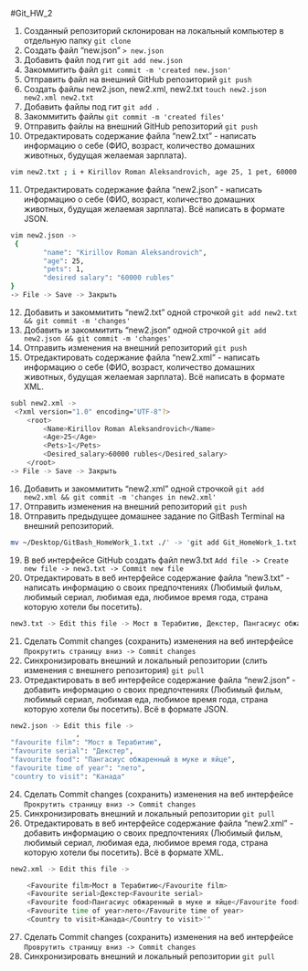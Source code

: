 #Git_HW_2
1. Созданный репозиторий склонирован на локальный компьютер в отдельную папку `git clone`
2. Создать файл “new.json” `> new.json`
3. Добавить файл под гит `git add new.json`
4. Закоммитить файл `git commit -m 'created new.json'`
5. Отправить файл на внешний GitHub репозиторий `git push`
6. Создать файлы new2.json, new2.xml, new2.txt `touch new2.json new2.xml new2.txt`
7. Добавить файлы под гит `git add .`
8. Закоммитить файлы `git commit -m 'created files'`
9. Отправить файлы на внешний GitHub репозиторий `git push`
10. Отредактировать содержание файла “new2.txt” - написать информацию о себе (ФИО, возраст, количество домашних животных, будущая желаемая зарплата).
```sh
vim new2.txt ; i + Kirillov Roman Aleksandrovich, age 25, 1 pet, 60000 rubles + Esc + :wq
```
11. Отредактировать содержание файла “new2.json” - написать информацию о себе (ФИО, возраст, количество домашних животных, будущая желаемая зарплата). Всё написать в формате JSON. 
```sh
vim new2.json -> 
 {
        "name": "Kirillov Roman Aleksandrovich",
        "age": 25,
        "pets": 1,
        "desired salary": "60000 rubles"
} 
-> File -> Save -> Закрыть
```
12. Добавить и закоммитить “new2.txt” одной строчкой `git add new2.txt && git commit -m 'changes'`
13. Добавить и закоммитить “new2.json” одной строчкой `git add new2.json && git commit -m 'changes'`
14. Отправить изменения на внешний репозиторий `git push`
15. Отредактировать содержание файла “new2.xml” - написать информацию о себе (ФИО, возраст, количество домашних животных, будущая желаемая зарплата). Всё написать в формате XML.
```sh
subl new2.xml ->
 <?xml version="1.0" encoding="UTF-8"?>
	<root>
		<Name>Kirillov Roman Aleksandrovich</Name>
		<Age>25</Age>
		<Pets>1</Pets>
		<Desired_salary>60000 rubles</Desired_salary>
	</root>
-> File -> Save -> Закрыть
```
16. Добавить и закоммитить “new2.xml” одной строчкой `git add new2.xml && git commit -m 'changes in new2.xml'`
17. Отправить изменения на внешний репозиторий `git push`
18. Отправить предыдущее домашнее задание по GitBash Terminal на внешний репозиторий.
```sh
mv ~/Desktop/GitBash_HomeWork_1.txt ./' -> 'git add Git_HomeWork_1.txt && git commit -m 'adding homework' && git push
```
19. В веб интерфейсе GitHub создать файл new3.txt `Add file -> Create new file -> new3.txt -> Commit new file`
20. Отредактировать в веб интерфейсе содержание файла “new3.txt” - написать информацию о своих предпочтениях (Любимый фильм, любимый сериал, любимая еда, любимое время года, страна которую хотели бы посетить).
```sh
new3.txt -> Edit this file -> Мост в Терабитию, Декстер, Пангасиус обжаренный в муке и яйце, лето, Канада.
```
21. Сделать Commit changes (сохранить) изменения на веб интерфейсе `Прокрутить страницу вниз -> Commit changes`
22. Синхронизировать внешний и локальный репозитории (слить изменения с внешнего репозитория) `git pull`
23. Отредактировать в веб интерфейсе содержание файла “new2.json” - добавить информацию о своих предпочтениях (Любимый фильм, любимый сериал, любимая еда, любимое время года, страна которую хотели бы посетить). Всё в формате JSON.
```sh
new2.json -> Edit this file -> 
				,
"favourite film": "Мост в Терабитию",
"favourite serial": "Декстер",
"favourite food": "Пангасиус обжаренный в муке и яйце",
"favourite time of year": "лето",
"country to visit": "Канада"
```
24. Сделать Commit changes (сохранить) изменения на веб интерфейсе `Прокрутить страницу вниз -> Commit changes`
25. Синхронизировать внешний и локальный репозитории `git pull` 
26. Отредактировать в веб интерфейсе содержание файла “new2.xml” - добавить информацию о своих предпочтениях (Любимый фильм, любимый сериал, любимая еда, любимое время года, страна которую хотели бы посетить). Всё в формате XML.
```sh
new2.xml -> Edit this file -> 

 	<Favourite film>Мост в Терабитию</Favourite film>
	<Favourite serial>Декстер<Favourite serial>
	<Favourite food>Пангасиус обжаренный в муке и яйце</Favourite food>
	<Favourite time of year>лето</Favourite time of year>
	<Country to visit>Канада</Country to visit>'"
```
27. Сделать Commit changes (сохранить) изменения на веб интерфейсе `Проврутить страницу вниз -> Commit changes`
28. Синхронизировать внешний и локальный репозитории `git pull`
